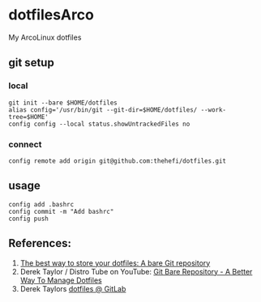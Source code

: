 # dotfilesArco
My ArcoLinux dotfiles 

## git setup
### local
```
git init --bare $HOME/dotfiles
alias config='/usr/bin/git --git-dir=$HOME/dotfiles/ --work-tree=$HOME'
config config --local status.showUntrackedFiles no
```
### connect
```
config remote add origin git@github.com:thehefi/dotfiles.git
```
## usage
```
config add .bashrc
config commit -m "Add bashrc"
config push
```

## References:
1. [The best way to store your dotfiles: A bare Git repository](https://www.atlassian.com/git/tutorials/dotfiles)
2. Derek Taylor / Distro Tube on YouTube: [Git Bare Repository - A Better Way To Manage Dotfiles](https://youtu.be/tBoLDpTWVOM)
3. Derek Taylors [dotfiles @ GitLab](https://gitlab.com/dwt1/dotfiles)
